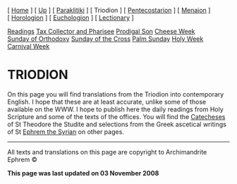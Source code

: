 \[ [Home](index.md) \] \[ [Up](liturgic.md) \] \[ [Paraklitiki](oktoich.md) \] \[ Triodion \] \[ [Pentecostarion](pentecos.md) \] \[ [Menaion](menaion.md) \] \[ [Horologion](horologion.md) \] \[ [Euchologion](eucholog.md) \] \[ [Lectionary](lectionary.md) \]

[Readings](readLent.md)
[Tax Collector and Pharisee](PubPharE.md)
[Prodigal Son](ProdigalE.md)
[Cheese Week](cheese_week.md)
[Sunday of Orthodoxy](sunday_of_orthodoxy.md)
[Sunday of the Cross](sunday_of_the_cross.md)
[Palm Sunday](palm.md)
[Holy Week](holyweek.md)
[Carnival Week](carnival_week.md)

TRIODION
========

On this page you will find translations from the Triodion into contemporary English. I hope that these are at least accurate, unlike some of those available on the WWW. I hope to publish here the daily readings from Holy Scripture and some of the texts of the offices. You will find the [Catecheses](theodore.md) of St Theodore the Studite and selections from the Greek ascetical writings of St [Ephrem the Syrian](ephrem.md) on other pages.

------------------------------------------------------------------------

All texts and translations on this page are copyright to
Archimandrite Ephrem ©

**This page was last updated on 03 November 2008**
